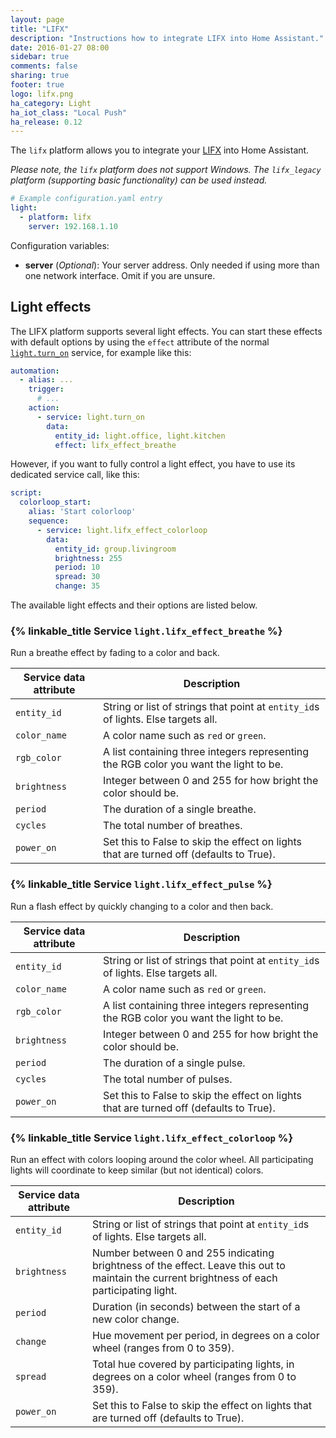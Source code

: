 ```yaml
---
layout: page
title: "LIFX"
description: "Instructions how to integrate LIFX into Home Assistant."
date: 2016-01-27 08:00
sidebar: true
comments: false
sharing: true
footer: true
logo: lifx.png
ha_category: Light
ha_iot_class: "Local Push"
ha_release: 0.12
---
```


The `lifx` platform allows you to integrate your [LIFX](http://www.lifx.com) into Home Assistant.

_Please note, the `lifx` platform does not support Windows. The `lifx_legacy` platform (supporting basic functionality) can be used instead._

```yaml
# Example configuration.yaml entry
light:
  - platform: lifx
    server: 192.168.1.10
```
Configuration variables:

- **server** (*Optional*): Your server address. Only needed if using more than one network interface. Omit if you are unsure.


## Light effects

The LIFX platform supports several light effects. You can start these effects with default options by using the `effect` attribute of the normal [`light.turn_on`]({{site_root}}/components/light/#service-lightturn_on) service, for example like this:
```yaml
automation:
  - alias: ...
    trigger:
      # ...
    action:
      - service: light.turn_on
        data:
          entity_id: light.office, light.kitchen
          effect: lifx_effect_breathe
```

However, if you want to fully control a light effect, you have to use its dedicated service call, like this:
```yaml
script:
  colorloop_start:
    alias: 'Start colorloop'
    sequence:
      - service: light.lifx_effect_colorloop
        data:
          entity_id: group.livingroom
          brightness: 255
          period: 10
          spread: 30
          change: 35
```

The available light effects and their options are listed below.

### {% linkable_title Service `light.lifx_effect_breathe` %}

Run a breathe effect by fading to a color and back.

| Service data attribute | Description |
| ---------------------- | ----------- |
| `entity_id` | String or list of strings that point at `entity_id`s of lights. Else targets all.
| `color_name` | A color name such as `red` or `green`.
| `rgb_color` | A list containing three integers representing the RGB color you want the light to be.
| `brightness` | Integer between 0 and 255 for how bright the color should be.
| `period` | The duration of a single breathe.
| `cycles` | The total number of breathes.
| `power_on` | Set this to False to skip the effect on lights that are turned off (defaults to True).

### {% linkable_title Service `light.lifx_effect_pulse` %}

Run a flash effect by quickly changing to a color and then back.

| Service data attribute | Description |
| ---------------------- | ----------- |
| `entity_id` | String or list of strings that point at `entity_id`s of lights. Else targets all.
| `color_name` | A color name such as `red` or `green`.
| `rgb_color` | A list containing three integers representing the RGB color you want the light to be.
| `brightness` | Integer between 0 and 255 for how bright the color should be.
| `period` | The duration of a single pulse.
| `cycles` | The total number of pulses.
| `power_on` | Set this to False to skip the effect on lights that are turned off (defaults to True).

### {% linkable_title Service `light.lifx_effect_colorloop` %}

Run an effect with colors looping around the color wheel. All participating lights will coordinate to keep similar (but not identical) colors.

| Service data attribute | Description |
| ---------------------- | ----------- |
| `entity_id` | String or list of strings that point at `entity_id`s of lights. Else targets all.
| `brightness` | Number between 0 and 255 indicating brightness of the effect. Leave this out to maintain the current brightness of each participating light.
| `period` | Duration (in seconds) between the start of a new color change.
| `change` | Hue movement per period, in degrees on a color wheel (ranges from 0 to 359).
| `spread` | Total hue covered by participating lights, in degrees on a color wheel (ranges from 0 to 359).
| `power_on` | Set this to False to skip the effect on lights that are turned off (defaults to True).

